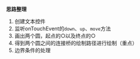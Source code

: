**思路整理**

1. 创建文本控件
2. 监听onTouchEvent的`down`、`up`、`move`方法
3. 画出两个圆，起点的○以及终点的○
4. 得到两个圆之间的连接桥的绘制路径进行绘制（重点）
5. 边界条件的处理